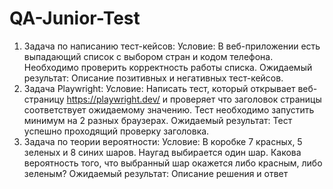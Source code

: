 # QA-Junior-Test
1. Задача по написанию тест-кейсов:
Условие: В веб-приложении есть выпадающий список с выбором стран и кодом телефона. Необходимо проверить корректность работы списка.
Ожидаемый результат: Описание позитивных и негативных тест-кейсов.
2. Задача Playwright:
Условие: Написать тест, который открывает веб-страницу https://playwright.dev/ и проверяет что заголовок страницы соответствует ожидаемому значению. Тест необходимо запустить минимум на 2 разных браузерах.
Ожидаемый результат: Тест успешно проходящий проверку заголовка.
3. Задача по теории вероятности:
Условие: В коробке 7 красных, 5 зеленых и 8 синих шаров. Наугад выбирается один шар. Какова вероятность того, что выбранный шар окажется либо красным, либо зеленым?
Ожидаемый результат: Описание решения и ответ
